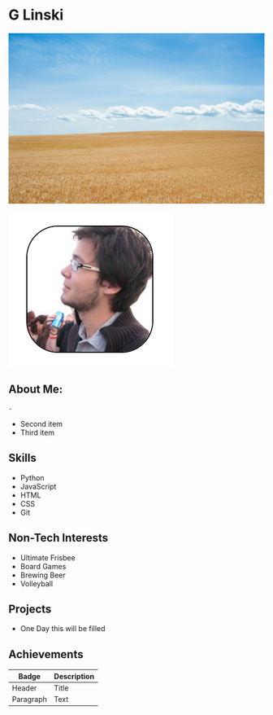 # G Linski
![Alt text](bannerWheat.jpg "me")


![Alt text](myPic.png "me")


## About Me:
	-
  - Second item
  - Third item

## Skills
  - Python
  - JavaScript
  - HTML
  - CSS
  - Git

## Non-Tech Interests
  - Ultimate Frisbee
  - Board Games
  - Brewing Beer
  - Volleyball

## Projects
  - One Day this will be filled

## Achievements
| Badge | Description |
| ----------- | ----------- |
| Header | Title |
| Paragraph | Text |








